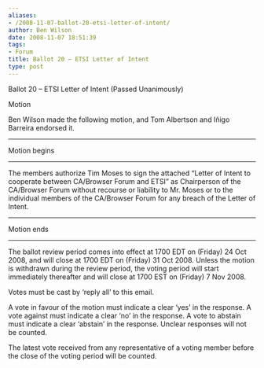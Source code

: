 ```yaml
---
aliases:
- /2008-11-07-ballot-20-etsi-letter-of-intent/
author: Ben Wilson
date: 2008-11-07 18:51:39
tags:
- Forum
title: Ballot 20 – ETSI Letter of Intent
type: post
---
```


Ballot 20 – ETSI Letter of Intent (Passed Unanimously)

Motion

Ben Wilson made the following motion, and Tom Albertson and Iñigo Barreira endorsed it.

______________________________________________________________________

Motion begins

______________________________________________________________________

The members authorize Tim Moses to sign the attached “Letter of Intent to cooperate between CA/Browser Forum and ETSI” as Chairperson of the CA/Browser Forum without recourse or liability to Mr. Moses or to the individual members of the CA/Browser Forum for any breach of the Letter of Intent.

______________________________________________________________________

Motion ends

______________________________________________________________________

The ballot review period comes into effect at 1700 EDT on (Friday) 24 Oct 2008, and will close at 1700 EDT on (Friday) 31 Oct 2008. Unless the motion is withdrawn during the review period, the voting period will start immediately thereafter and will close at 1700 EST on (Friday) 7 Nov 2008.

Votes must be cast by ‘reply all’ to this email.

A vote in favour of the motion must indicate a clear ‘yes’ in the response. A vote against must indicate a clear ‘no’ in the response. A vote to abstain must indicate a clear ‘abstain’ in the response. Unclear responses will not be counted.

The latest vote received from any representative of a voting member before the close of the voting period will be counted.